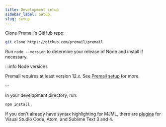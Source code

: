 ```yaml
---
title: Development setup
sidebar_label: Setup
slug: setup
---
```


Clone Premail's GitHub repo:

```sh
git clone https://github.com/premail/premail
```

Run `node --version` to determine your release of Node and install if necessary.

:::info Node versions

Premail requires at least version 12.x. See
[Premail setup](/docs/overview/setting-up-premail/) for more.

:::

In your development directory, run:

```bash
npm install
```

If you don't already have syntax highlighting for MJML, there are
[plugins](https://documentation.mjml.io/#applications-and-plugins) for Visual
Studio Code, Atom, and Sublime Text 3 and 4.
